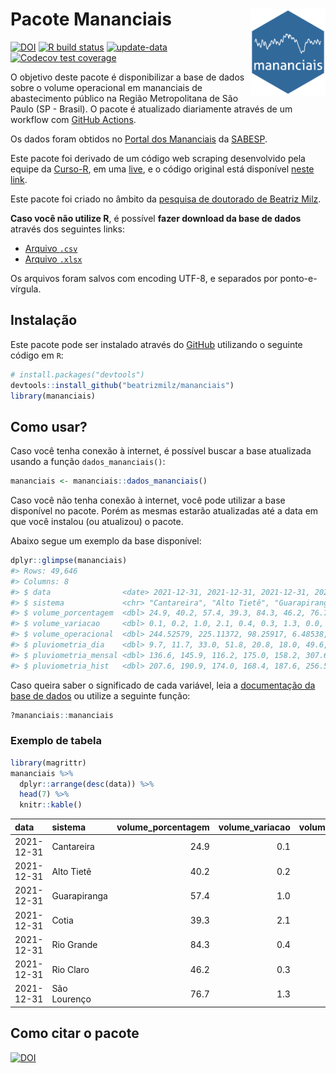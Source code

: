 
<!-- README.md is generated from README.Rmd. Please edit that file -->

# Pacote Mananciais <img src="man/figures/hexlogo.png" align="right" width = "120px"/>

<!-- badges: start -->

[![DOI](https://zenodo.org/badge/DOI/10.5281/zenodo.4733056.svg)](https://doi.org/10.5281/zenodo.4733056)
[![R build
status](https://github.com/beatrizmilz/mananciais/workflows/R-CMD-check/badge.svg)](https://github.com/beatrizmilz/mananciais/actions)
[![update-data](https://github.com/beatrizmilz/mananciais/actions/workflows/2-update_data.yaml/badge.svg)](https://github.com/beatrizmilz/mananciais/actions/workflows/2-update_data.yaml)
[![Codecov test
coverage](https://codecov.io/gh/beatrizmilz/mananciais/branch/master/graph/badge.svg)](https://codecov.io/gh/beatrizmilz/mananciais?branch=master)
<!-- badges: end -->

O objetivo deste pacote é disponibilizar a base de dados sobre o volume
operacional em mananciais de abastecimento público na Região
Metropolitana de São Paulo (SP - Brasil). O pacote é atualizado
diariamente através de um workflow com [GitHub
Actions](https://github.com/beatrizmilz/mananciais/actions).

Os dados foram obtidos no [Portal dos
Mananciais](http://mananciais.sabesp.com.br/Situacao) da
[SABESP](http://site.sabesp.com.br/site/Default.aspx).

Este pacote foi derivado de um código web scraping desenvolvido pela
equipe da [Curso-R](https://www.curso-r.com/), em uma
[live](https://youtu.be/jvZIxrMmOcQ), e o código original está
disponível [neste
link](https://github.com/curso-r/lives/blob/master/drafts/20200730_scraper_sabesp.R).

Este pacote foi criado no âmbito da [pesquisa de doutorado de Beatriz
Milz](https://beatrizmilz.github.io/tese/).

**Caso você não utilize R**, é possível **fazer download da base de
dados** através dos seguintes links:

  - [Arquivo
    `.csv`](https://github.com/beatrizmilz/mananciais/raw/master/inst/extdata/mananciais.csv)
  - [Arquivo
    `.xlsx`](https://github.com/beatrizmilz/mananciais/blob/master/inst/extdata/mananciais.xlsx?raw=true)

Os arquivos foram salvos com encoding UTF-8, e separados por
ponto-e-vírgula.

## Instalação

Este pacote pode ser instalado através do [GitHub](https://github.com/)
utilizando o seguinte código em `R`:

``` r
# install.packages("devtools")
devtools::install_github("beatrizmilz/mananciais")
library(mananciais)
```

## Como usar?

Caso você tenha conexão à internet, é possível buscar a base atualizada
usando a função `dados_mananciais()`:

``` r
mananciais <- mananciais::dados_mananciais() 
```

Caso você não tenha conexão à internet, você pode utilizar a base
disponível no pacote. Porém as mesmas estarão atualizadas até a data em
que você instalou (ou atualizou) o pacote.

Abaixo segue um exemplo da base disponível:

``` r
dplyr::glimpse(mananciais)
#> Rows: 49,646
#> Columns: 8
#> $ data                <date> 2021-12-31, 2021-12-31, 2021-12-31, 2021-12-31, 2…
#> $ sistema             <chr> "Cantareira", "Alto Tietê", "Guarapiranga", "Cotia…
#> $ volume_porcentagem  <dbl> 24.9, 40.2, 57.4, 39.3, 84.3, 46.2, 76.7, 24.8, 40…
#> $ volume_variacao     <dbl> 0.1, 0.2, 1.0, 2.1, 0.4, 0.3, 1.3, 0.0, -0.1, 0.1,…
#> $ volume_operacional  <dbl> 244.52579, 225.11372, 98.25917, 6.48538, 94.59284,…
#> $ pluviometria_dia    <dbl> 9.7, 11.7, 33.0, 51.8, 20.8, 18.0, 49.6, 13.7, 0.0…
#> $ pluviometria_mensal <dbl> 136.6, 145.9, 116.2, 175.0, 158.2, 307.6, 186.0, 1…
#> $ pluviometria_hist   <dbl> 207.6, 190.9, 174.0, 168.4, 187.6, 256.5, 210.6, 2…
```

Caso queira saber o significado de cada variável, leia a [documentação
da base de
dados](https://beatrizmilz.github.io/mananciais/reference/mananciais.html)
ou utilize a seguinte função:

``` r
?mananciais::mananciais
```

### Exemplo de tabela

``` r
library(magrittr)
mananciais %>% 
  dplyr::arrange(desc(data)) %>% 
  head(7) %>%
  knitr::kable()
```

| data       | sistema      | volume\_porcentagem | volume\_variacao | volume\_operacional | pluviometria\_dia | pluviometria\_mensal | pluviometria\_hist |
| :--------- | :----------- | ------------------: | ---------------: | ------------------: | ----------------: | -------------------: | -----------------: |
| 2021-12-31 | Cantareira   |                24.9 |              0.1 |           244.52579 |               9.7 |                136.6 |              207.6 |
| 2021-12-31 | Alto Tietê   |                40.2 |              0.2 |           225.11372 |              11.7 |                145.9 |              190.9 |
| 2021-12-31 | Guarapiranga |                57.4 |              1.0 |            98.25917 |              33.0 |                116.2 |              174.0 |
| 2021-12-31 | Cotia        |                39.3 |              2.1 |             6.48538 |              51.8 |                175.0 |              168.4 |
| 2021-12-31 | Rio Grande   |                84.3 |              0.4 |            94.59284 |              20.8 |                158.2 |              187.6 |
| 2021-12-31 | Rio Claro    |                46.2 |              0.3 |             6.31073 |              18.0 |                307.6 |              256.5 |
| 2021-12-31 | São Lourenço |                76.7 |              1.3 |            68.13326 |              49.6 |                186.0 |              210.6 |

## Como citar o pacote

[![DOI](https://zenodo.org/badge/DOI/10.5281/zenodo.4733056.svg)](https://doi.org/10.5281/zenodo.4733056)
